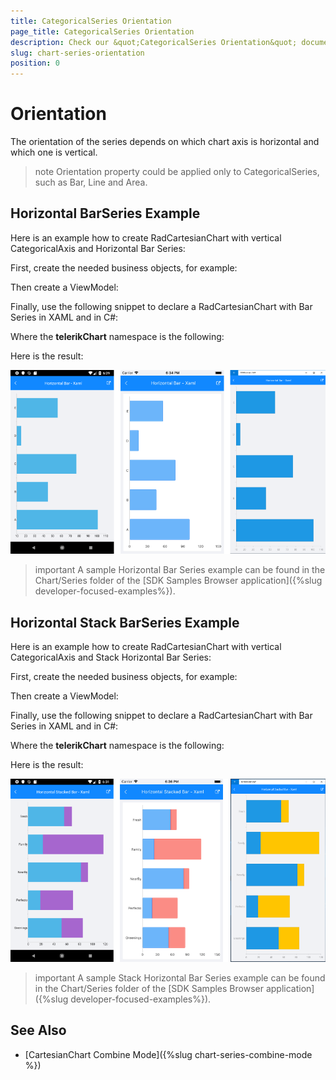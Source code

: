 ```yaml
---
title: CategoricalSeries Orientation
page_title: CategoricalSeries Orientation
description: Check our &quot;CategoricalSeries Orientation&quot; documentation article for Telerik Chart for Xamarin control.
slug: chart-series-orientation
position: 0
---
```


# Orientation

The orientation of the series depends on which chart axis is horizontal and which one is vertical. 

>note Orientation property could be applied only to CategoricalSeries, such as Bar, Line and Area.

## Horizontal BarSeries Example

Here is an example how to create RadCartesianChart with vertical CategoricalAxis and Horizontal Bar Series:

First, create the needed business objects, for example:

<snippet id='categorical-data-model'/>

Then create a ViewModel:

<snippet id='chart-series-categorical-data-view-model'/>

Finally, use the following snippet to declare a RadCartesianChart with Bar Series in XAML and in C#:

<snippet id='chart-series-barhorizontal-xaml'/>
<snippet id='chart-series-barhorizontal-csharp'/>

Where the **telerikChart** namespace is the following:

<snippet id='xmlns-telerikchart'/>
<snippet id='ns-telerikchart'/>

Here is the result:

![Horizontal BarSeries](images/chart-series-features-horizontal-series.png)

>important A sample Horizontal Bar Series example can be found in the Chart/Series folder of the [SDK Samples Browser application]({%slug developer-focused-examples%}).

## Horizontal Stack BarSeries Example

Here is an example how to create RadCartesianChart with vertical CategoricalAxis and Stack Horizontal Bar Series:

First, create the needed business objects, for example:

<snippet id='categorical-data-model'/>

Then create a ViewModel:

<snippet id='chart-series-series-categorical-view-model'/>

Finally, use the following snippet to declare a RadCartesianChart with Bar Series in XAML and in C#:

<snippet id='chart-series-stackbarhorizontal-xaml'/>
<snippet id='chart-series-stackbarhorizontal-csharp'/>

Where the **telerikChart** namespace is the following:

<snippet id='xmlns-telerikchart'/>
<snippet id='ns-telerikchart'/>

Here is the result:

![Horizontal BarSeries](images/chart-series-features-horizontal-stack-series.png)

>important A sample Stack Horizontal Bar Series example can be found in the Chart/Series folder of the [SDK Samples Browser application]({%slug developer-focused-examples%}).

## See Also

- [CartesianChart Combine Mode]({%slug chart-series-combine-mode %})
